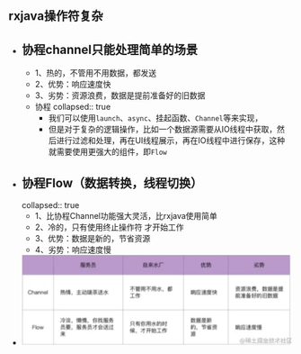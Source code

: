 ## rxjava操作符复杂
- ## 协程channel只能处理简单的场景
	- 1、热的，不管用不用数据，都发送
	- 2、优势：响应速度快
	- 3、劣势：资源浪费，数据是提前准备好的旧数据
	- 协程
	  collapsed:: true
		- 我们可以使用`launch`、`async`、挂起函数、`Channel`等来实现，
		- 但是对于复杂的逻辑操作，比如一个数据源需要从IO线程中获取，然后进行过滤和处理，再在UI线程展示，再在IO线程中进行保存，这种就需要使用更强大的组件，即`Flow`
- ## 协程Flow（数据转换，线程切换）
  collapsed:: true
	- 1、比协程Channel功能强大灵活，比rxjava使用简单
	- 2、冷的，只有使用终止操作符 才开始工作
	- 3、优势：数据是新的，节省资源
	- 4、劣势：响应速度慢
- ![image.png](../assets/image_1690690299610_0.png)